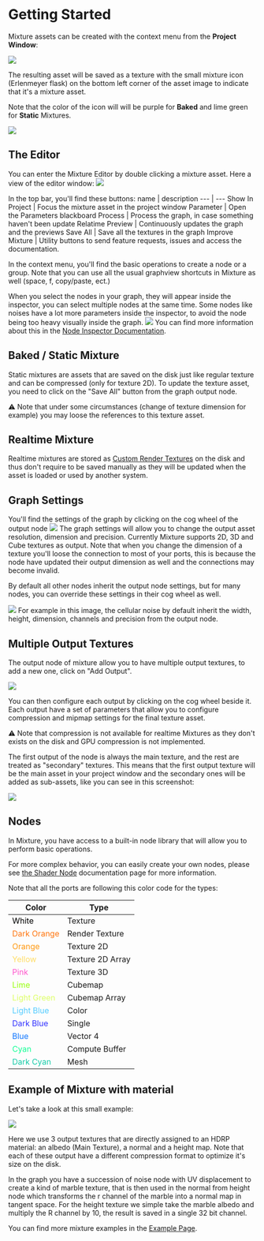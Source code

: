 # Getting Started

Mixture assets can be created with the context menu from the **Project Window**:

![](Images/2020-09-23-19-34-56.png)

The resulting asset will be saved as a texture with the small mixture icon (Erlenmeyer flask) on the bottom left corner of the asset image to indicate that it's a mixture asset.

Note that the color of the icon will will be purple for **Baked** and lime green for  **Static** Mixtures.

![](Images/2020-09-23-19-44-00.png)

## The Editor

You can enter the Mixture Editor by double clicking a mixture asset. Here a view of the editor window:
![](Images/2020-09-23-23-50-01.png)

In the top bar, you'll find these buttons:
name | description
--- | ---
Show In Project | Focus the mixture asset in the project window
Parameter | Open the Parameters blackboard
Process | Process the graph, in case something haven't been update
Relatime Preview | Continuously updates the graph and the previews
Save All | Save all the textures in the graph 
Improve Mixture | Utility buttons to send feature requests, issues and access the documentation.

In the context menu, you'll find the basic operations to create a node or a group. Note that you can use all the usual graphview shortcuts in Mixture as well (space, f, copy/paste, ect.)

When you select the nodes in your graph, they will appear inside the inspector, you can select multiple nodes at the same time. Some nodes like noises have a lot more parameters inside the inspector, to avoid the node being too heavy visually inside the graph.
![](Images/2020-09-25-00-52-04.png)
You can find more information about this in the [Node Inspector Documentation](NodeInspector.md).

## Baked / Static Mixture 

Static mixtures are assets that are saved on the disk just like regular texture and can be compressed (only for texture 2D).
To update the texture asset, you need to click on the "Save All" button from the graph output node.

:warning: Note that under some circumstances (change of texture dimension for example) you may loose the references to this texture asset. 

## Realtime Mixture

Realtime mixtures are stored as [Custom Render Textures](https://docs.unity3d.com/Manual/class-CustomRenderTexture.html) on the disk and thus don't require to be saved manually as they will be updated when the asset is loaded or used by another system.

## Graph Settings

You'll find the settings of the graph by clicking on the cog wheel of the output node
![](Images/2020-09-23-22-50-09.png)
The graph settings will allow you to change the output asset resolution, dimension and precision. Currently Mixture supports 2D, 3D and Cube textures as output.
Note that when you change the dimension of a texture you'll loose the connection to most of your ports, this is because the node have updated their output dimension as well and the connections may become invalid.

By default all other nodes inherit the output node settings, but for many nodes, you can override these settings in their cog wheel as well.

![](Images/2020-09-23-22-54-29.png)
For example in this image, the cellular noise by default inherit the width, height, dimension, channels and precision from the output node.

## Multiple Output Textures

The output node of mixture allow you to have multiple output textures, to add a new one, click on "Add Output".

![](Images/2020-09-23-19-51-49.png)

You can then configure each output by clicking on the cog wheel beside it. Each output have a set of parameters that allow you to configure compression and mipmap settings for the final texture asset.

:warning: Note that compression is not available for realtime Mixtures as they don't exists on the disk and GPU compression is not implemented.

The first output of the node is always the main texture, and the rest are treated as "secondary" textures. This means that the first output texture will be the main asset in your project window and the secondary ones will be added as sub-assets, like you can see in this screenshot:

![](Images/2020-09-23-19-58-53.png)

## Nodes

In Mixture, you have access to a built-in node library that will allow you to perform basic operations.

For more complex behavior, you can easily create your own nodes, please see [the Shader Node](ShaderNodes.md) documentation page for more information.

Note that all the ports are following this color code for the types:


Color | Type
--- | ---
<span style="color:#000">White</span> | Texture
<span style="color:#F71">Dark Orange</span> | Render Texture
<span style="color:#F91">Orange</span> | Texture 2D 
<span style="color:#FD6">Yellow</span> | Texture 2D Array 
<span style="color:#F5C">Pink</span> | Texture 3D 
<span style="color:#9F1">Lime</span> | Cubemap 
<span style="color:#DF6">Light Green</span> | Cubemap Array
<span style="color:#5CF">Light Blue</span> | Color
<span style="color:#33F">Dark Blue</span> | Single
<span style="color:#17F">Blue</span> | Vector 4
<span style="color:#11ff94">Cyan</span> | Compute Buffer
<span style="color:#14cba8">Dark Cyan</span> | Mesh

## Example of Mixture with material

Let's take a look at this small example:

![](Images/2020-09-23-23-36-19.png)

Here we use 3 output textures that are directly assigned to an HDRP material: an albedo (Main Texture), a normal and a height map. Note that each of these output have a different compression format to optimize it's size on the disk.

In the graph you have a succession of noise node with UV displacement to create a kind of marble texture, that is then used in the normal from height node which transforms the r channel of the marble into a normal map in tangent space.
For the height texture we simple take the marble albedo and multiply the R channel by 10, the result is saved in a single 32 bit channel.

You can find more mixture examples in the [Example Page](Examples.md).